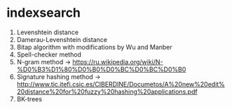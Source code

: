 # indexsearch

1. Levenshtein distance
2. Damerau-Levenshtein distance
3. Bitap algorithm with modifications by Wu and Manber
4. Spell-checker method
5. N-gram method                              -> https://ru.wikipedia.org/wiki/N-%D0%B3%D1%80%D0%B0%D0%BC%D0%BC%D0%B0
6. Signature hashing method -> http://www.tic.itefi.csic.es/CIBERDINE/Documetos/A%20new%20edit%20distance%20for%20fuzzy%20hashing%20applications.pdf
7. BK-trees
